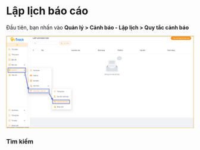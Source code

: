 
#  Lập lịch báo cáo


Đầu tiên, bạn nhấn vào **Quản lý > Cảnh báo - Lập lịch > Quy tắc cảnh báo**

<span style="display:block;text-align:center">![Interface manage acount](/docs/assets/images/web-interface/notification/Schedule-a-report.jpg) 

### Tìm kiếm 


